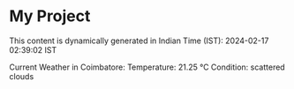 # My Project

This content is dynamically generated in Indian Time (IST): 2024-02-17 02:39:02 IST


Current Weather in Coimbatore:
Temperature: 21.25 °C
Condition: scattered clouds
